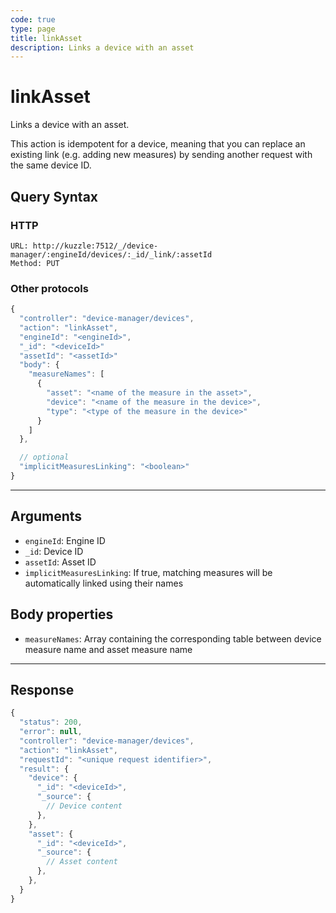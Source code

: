 ```yaml
---
code: true
type: page
title: linkAsset
description: Links a device with an asset
---
```


# linkAsset

Links a device with an asset.

This action is idempotent for a device, meaning that you can replace an existing link (e.g. adding new measures) by sending another request with the same device ID.

## Query Syntax

### HTTP

```http
URL: http://kuzzle:7512/_/device-manager/:engineId/devices/:_id/_link/:assetId
Method: PUT
```

### Other protocols

```js
{
  "controller": "device-manager/devices",
  "action": "linkAsset",
  "engineId": "<engineId>",
  "_id": "<deviceId>"
  "assetId": "<assetId>"
  "body": {
    "measureNames": [
      {
        "asset": "<name of the measure in the asset>",
        "device": "<name of the measure in the device>",
        "type": "<type of the measure in the device>"
      }
    ]
  },

  // optional
  "implicitMeasuresLinking": "<boolean>"
}
```

---

## Arguments

- `engineId`: Engine ID
- `_id`: Device ID
- `assetId`: Asset ID
- `implicitMeasuresLinking`: If true, matching measures will be automatically linked using their names

## Body properties

- `measureNames`: Array containing the corresponding table between device measure name and asset measure name

---

## Response

```js
{
  "status": 200,
  "error": null,
  "controller": "device-manager/devices",
  "action": "linkAsset",
  "requestId": "<unique request identifier>",
  "result": {
    "device": {
      "_id": "<deviceId>",
      "_source": {
        // Device content
      },
    },
    "asset": {
      "_id": "<deviceId>",
      "_source": {
        // Asset content
      },
    },
  }
}
```
